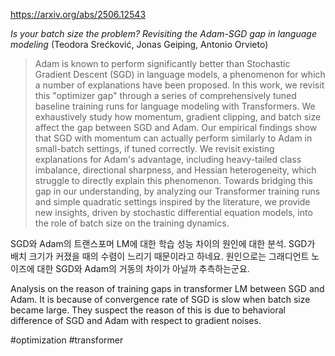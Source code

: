 https://arxiv.org/abs/2506.12543

*Is your batch size the problem? Revisiting the Adam-SGD gap in language modeling* (Teodora Srećković, Jonas Geiping, Antonio Orvieto)

> Adam is known to perform significantly better than Stochastic Gradient Descent (SGD) in language models, a phenomenon for which a number of explanations have been proposed. In this work, we revisit this "optimizer gap" through a series of comprehensively tuned baseline training runs for language modeling with Transformers. We exhaustively study how momentum, gradient clipping, and batch size affect the gap between SGD and Adam. Our empirical findings show that SGD with momentum can actually perform similarly to Adam in small-batch settings, if tuned correctly. We revisit existing explanations for Adam's advantage, including heavy-tailed class imbalance, directional sharpness, and Hessian heterogeneity, which struggle to directly explain this phenomenon. Towards bridging this gap in our understanding, by analyzing our Transformer training runs and simple quadratic settings inspired by the literature, we provide new insights, driven by stochastic differential equation models, into the role of batch size on the training dynamics.

SGD와 Adam의 트랜스포머 LM에 대한 학습 성능 차이의 원인에 대한 분석. SGD가 배치 크기가 커졌을 때의 수렴이 느리기 때문이라고 하네요. 원인으로는 그래디언트 노이즈에 대한 SGD와 Adam의 거동의 차이가 아닐까 추측하는군요.

<english>
Analysis on the reason of training gaps in transformer LM between SGD and Adam. It is because of convergence rate of SGD is slow when batch size became large. They suspect the reason of this is due to behavioral difference of SGD and Adam with respect to gradient noises.
</english>

#optimization #transformer 